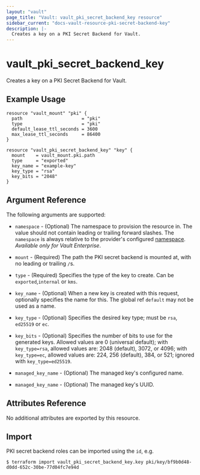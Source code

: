 ```yaml
---
layout: "vault"
page_title: "Vault: vault_pki_secret_backend_key resource"
sidebar_current: "docs-vault-resource-pki-secret-backend-key"
description: |-
  Creates a key on a PKI Secret Backend for Vault.
---
```


# vault\_pki\_secret\_backend\_key

Creates a key on a PKI Secret Backend for Vault.

## Example Usage

```hcl
resource "vault_mount" "pki" {
  path                      = "pki"
  type                      = "pki"
  default_lease_ttl_seconds = 3600
  max_lease_ttl_seconds     = 86400
}

resource "vault_pki_secret_backend_key" "key" {
  mount    = vault_mount.pki.path
  type     = "exported"
  key_name = "example-key"
  key_type = "rsa"
  key_bits = "2048"
}
```

## Argument Reference

The following arguments are supported:

* `namespace` - (Optional) The namespace to provision the resource in.
  The value should not contain leading or trailing forward slashes.
  The `namespace` is always relative to the provider's configured [namespace](/docs/providers/vault#namespace).
  *Available only for Vault Enterprise*.

* `mount` - (Required) The path the PKI secret backend is mounted at, with no leading or trailing `/`s.

* `type` - (Required) Specifies the type of the key to create. Can be `exported`,`internal` or `kms`.

* `key_name` - (Optional) When a new key is created with this request, optionally specifies the name for this. 
  The global ref `default` may not be used as a name.

* `key_type` - (Optional) Specifies the desired key type; must be `rsa`, `ed25519` or `ec`.

* `key_bits` - (Optional) Specifies the number of bits to use for the generated keys. 
  Allowed values are 0 (universal default); with `key_type=rsa`, allowed values are:
  2048 (default), 3072, or 4096; with `key_type=ec`, allowed values are: 224, 256 (default), 
  384, or 521; ignored with `key_type=ed25519`.

* `managed_key_name` - (Optional) The managed key's configured name.

* `managed_key_name` - (Optional) The managed key's UUID.


## Attributes Reference

No additional attributes are exported by this resource.

## Import

PKI secret backend roles can be imported using the `id`, e.g.

```
$ terraform import vault_pki_secret_backend_key.key pki/key/bf9b0d48-d0dd-652c-30be-77d04fc7e94d
```
